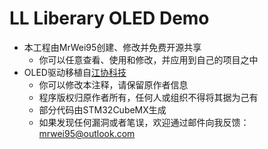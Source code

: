 # LL Liberary OLED Demo
  * 本工程由MrWei95创建、修改并免费开源共享
	* 你可以任意查看、使用和修改，并应用到自己的项目之中
  * OLED驱动移植自[江协科技](jiangxiekeji.com)
	* 你可以修改本注释，请保留原作者信息
	* 程序版权归原作者所有，任何人或组织不得将其据为己有
	* 部分代码由STM32CubeMX生成
	* 如果发现任何漏洞或者笔误，欢迎通过邮件向我反馈：mrwei95@outlook.com
